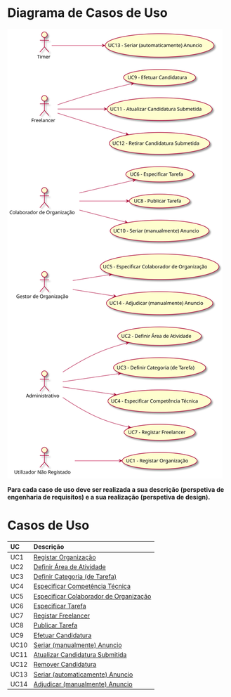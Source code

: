 # Diagrama de Casos de Uso

![Diagrama de Casos de Uso](DUC.svg)

**Para cada caso de uso deve ser realizada a sua descrição (perspetiva de engenharia de requisitos) e a sua realização (perspetiva de design).**

# Casos de Uso
| UC  | Descrição                                                               |                   
|:----|:------------------------------------------------------------------------|
| UC1 | [Registar Organização](UC1_RegistarOrganizacao.md)   |
| UC2 | [Definir Área de Atividade](UC2_DefinirArea.md)  |
| UC3 | [Definir Categoria (de Tarefa)](UC3_DefinirCategoria.md)|
| UC4 | [Especificar Competência Técnica](UC4_EspecificarCT.md)|
| UC5 | [Especificar Colaborador de Organização](UC5_EspecificarColaborador.md) |
| UC6 | [Especificar Tarefa](UC6_EspecificarTarefa.md)|~
| UC7 | [Registar Freelancer](UC7_RegistarFreelancer.md)|
| UC8 | [Publicar Tarefa](UC8_PublicarTarefa.md)|
| UC9 | [Efetuar Candidatura](UC9_EfetuarCandidatura.md) |
| UC10 | [Seriar (manualmente) Anuncio](UC10_SeriarAnuncio.md)|
| UC11 | [Atualizar Candidatura Submitida](UC11_AtualizarCandidaturaSubmetida.md)|
| UC12 | [Remover Candidatura](UC12_Retirar_Candidatura_Submetida.md)|
| UC13 | [Seriar (automaticamente) Anuncio](UC13_SeriarAutomaticamenteAnuncio.md)|
| UC14 | [Adjudicar (manualmente) Anuncio](UC14_AdjudicarAnuncioManualmente.md)|